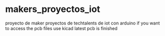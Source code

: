 # makers_proyectos_iot
proyecto de maker proyectos de techtalents de iot con arduino 
if you want to access the pcb files use kicad
latest pcb is finished
